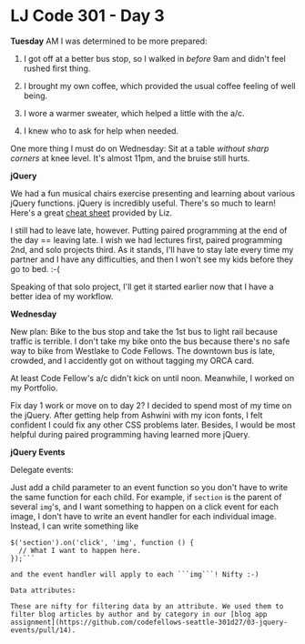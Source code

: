 # LJ Code 301 - Day 3

**Tuesday** AM I was determined to be more prepared:

1) I got off at a better bus stop, so I walked in *before* 9am and didn't feel rushed first thing.

2) I brought my own coffee, which provided the usual coffee feeling of well being.

3) I wore a warmer sweater, which helped a little with the a/c.

4) I knew who to ask for help when needed.

One more thing I must do on Wednesday: Sit at a table *without sharp corners* at knee level. It's almost 11pm, and the bruise still hurts.

**jQuery**

We had a fun musical chairs exercise presenting and learning about various jQuery functions. jQuery is incredibly useful. There's so much to learn! Here's a great [cheat sheet](https://oscarotero.com/jquery/) provided by Liz.

I still had to leave late, however. Putting paired programming at the end of the day == leaving late. I wish we had lectures first, paired programming 2nd, and solo projects third. As it stands, I'll have to stay late every time my partner and I have any difficulties, and then I won't see my kids before they go to bed. :-(

Speaking of that solo project, I'll get it started earlier now that I have a better idea of my workflow.

**Wednesday**

New plan: Bike to the bus stop and take the 1st bus to light rail because traffic is terrible. I don't take my bike onto the bus because there's no safe way to bike from Westlake to Code Fellows. The downtown bus is late, crowded, and I accidently got on without tagging my ORCA card.

At least Code Fellow's a/c didn't kick on until noon. Meanwhile, I worked on my Portfolio.

Fix day 1 work or move on to day 2? I decided to spend most of my time on the jQuery. After getting help from Ashwini with my icon fonts, I felt confident I could fix any other CSS problems later. Besides, I would be most helpful during paired programming having learned more jQuery.

**jQuery Events**

Delegate events:

Just add a child parameter to an event function so you don't have to write the same function for each child. For example, if ```section``` is the parent of several ```img```'s, and I want something to happen on a click event for each image, I don't have to write an event handler for each individual image. Instead, I can write something like

```
$('section').on('click', 'img', function () {
  // What I want to happen here.
});```

and the event handler will apply to each ```img```! Nifty :-)

Data attributes:

These are nifty for filtering data by an attribute. We used them to filter blog articles by author and by category in our [blog app assignment](https://github.com/codefellows-seattle-301d27/03-jquery-events/pull/14).
